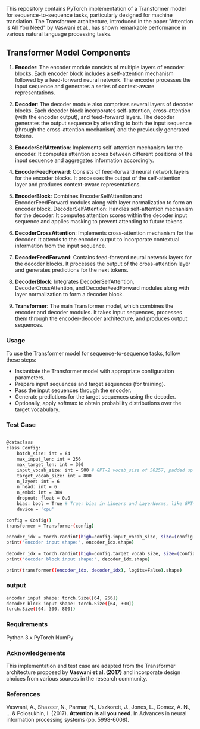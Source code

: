 This repository contains PyTorch implementation of a Transformer model for sequence-to-sequence tasks, particularly designed for machine translation. The Transformer architecture, introduced in the paper "Attention is All You Need" by Vaswani et al., has shown remarkable performance in various natural language processing tasks.

## **Transformer Model Components**

1. **Encoder**: The encoder module consists of multiple layers of encoder blocks. Each encoder block includes a self-attention mechanism followed by a feed-forward neural network. The encoder processes the input sequence and generates a series of context-aware representations.

2. **Decoder**: The decoder module also comprises several layers of decoder blocks. Each decoder block incorporates self-attention, cross-attention (with the encoder output), and feed-forward layers. The decoder generates the output sequence by attending to both the input sequence (through the cross-attention mechanism) and the previously generated tokens.

3. **EncoderSelfAttention**: Implements self-attention mechanism for the encoder. It computes attention scores between different positions of the input sequence and aggregates information accordingly.

4. **EncoderFeedForward**: Consists of feed-forward neural network layers for the encoder blocks. It processes the output of the self-attention layer and produces context-aware representations.

5. **EncoderBlock**: Combines EncoderSelfAttention and EncoderFeedForward modules along with layer normalization to form an encoder block.
DecoderSelfAttention: Handles self-attention mechanism for the decoder. It computes attention scores within the decoder input sequence and applies masking to prevent attending to future tokens.

6. **DecoderCrossAttention**: Implements cross-attention mechanism for the decoder. It attends to the encoder output to incorporate contextual information from the input sequence.

7. **DecoderFeedForward**: Contains feed-forward neural network layers for the decoder blocks. It processes the output of the cross-attention layer and generates predictions for the next tokens.

8. **DecoderBlock**: Integrates DecoderSelfAttention, DecoderCrossAttention, and DecoderFeedForward modules along with layer normalization to form a decoder block.

9. **Transformer**: The main Transformer model, which combines the encoder and decoder modules. It takes input sequences, processes them through the encoder-decoder architecture, and produces output sequences.

### Usage
To use the Transformer model for sequence-to-sequence tasks, follow these steps:

- Instantiate the Transformer model with appropriate configuration parameters.
- Prepare input sequences and target sequences (for training).
- Pass the input sequences through the encoder.
- Generate predictions for the target sequences using the decoder.
- Optionally, apply softmax to obtain probability distributions over the target vocabulary.

### Test Case
```bash

@dataclass
class Config:
    batch_size: int = 64
    max_input_len: int = 256
    max_target_len: int = 300
    input_vocab_size: int = 500 # GPT-2 vocab_size of 50257, padded up to nearest multiple of 64 for efficiency
    target_vocab_size: int = 800
    n_layer: int = 6
    n_head: int = 6
    n_embd: int = 384
    dropout: float = 0.0
    bias: bool = True # True: bias in Linears and LayerNorms, like GPT-2. False: a bit better and faster
    device = 'cpu'
        
config = Config()
transformer = Transformer(config)
    
encoder_idx = torch.randint(high=config.input_vocab_size, size=(config.batch_size, config.max_input_len), dtype=torch.int32)
print('encoder input shape:', encoder_idx.shape)
    
decoder_idx = torch.randint(high=config.target_vocab_size, size=(config.batch_size, config.max_target_len), dtype=torch.int32)
print('decoder block input shape:', decoder_idx.shape)
    
print(transformer((encoder_idx, decoder_idx), logits=False).shape)
```
### output
```bash
encoder input shape: torch.Size([64, 256])
decoder block input shape: torch.Size([64, 300])
torch.Size([64, 300, 800])
```

### Requirements
Python 3.x
PyTorch
NumPy

### Acknowledgements
This implementation and test case are adapted from the Transformer architecture proposed by **Vaswani et al. (2017)** and incorporate design choices from various sources in the research community.

### References
Vaswani, A., Shazeer, N., Parmar, N., Uszkoreit, J., Jones, L., Gomez, A. N., ... & Polosukhin, I. (2017). **Attention is all you need**. In Advances in neural information processing systems (pp. 5998-6008).